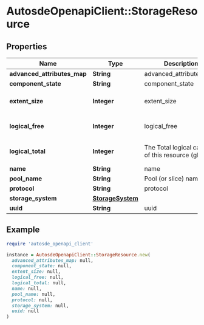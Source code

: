 # AutosdeOpenapiClient::StorageResource

## Properties

| Name | Type | Description | Notes |
| ---- | ---- | ----------- | ----- |
| **advanced_attributes_map** | **String** | advanced_attributes_map | [optional] |
| **component_state** | **String** | component_state | [optional] |
| **extent_size** | **Integer** | extent_size | [optional][default to 1024] |
| **logical_free** | **Integer** | logical_free | [optional][default to 0] |
| **logical_total** | **Integer** | The Total logical capacity of this resource (gb) | [optional][default to 0] |
| **name** | **String** | name | [optional] |
| **pool_name** | **String** | Pool (or slice) name | [optional] |
| **protocol** | **String** | protocol | [optional] |
| **storage_system** | [**StorageSystem**](StorageSystem.md) |  | [optional] |
| **uuid** | **String** | uuid | [optional] |

## Example

```ruby
require 'autosde_openapi_client'

instance = AutosdeOpenapiClient::StorageResource.new(
  advanced_attributes_map: null,
  component_state: null,
  extent_size: null,
  logical_free: null,
  logical_total: null,
  name: null,
  pool_name: null,
  protocol: null,
  storage_system: null,
  uuid: null
)
```

